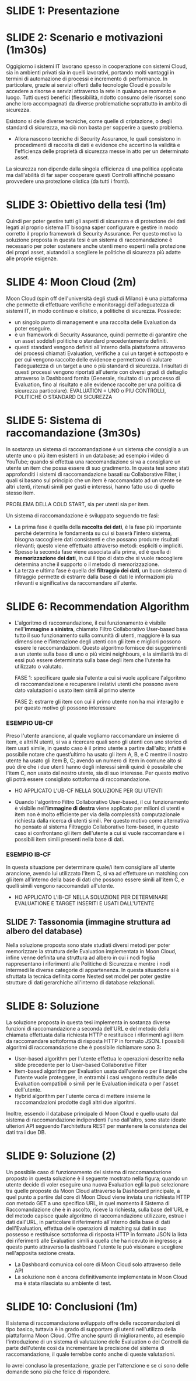 # SLIDE 1: Presentazione



# SLIDE 2: Scenario e motivazioni (1m30s)
Oggigiorno i sistemi IT lavorano spesso in cooperazione con sistemi Cloud, sia in ambienti privati sia in quelli lavorativi, portando molti 
vantaggi in termini di automazione di processi e incremento di performance. 
In particolare, grazie ai servizi offerti dalle tecnologie Cloud è possibile accedere a risorse e servizi attraverso la rete in qualunque momento
e luogo. Tutti questi benefici (flessibilità, ridotto consumo delle risorse) sono anche loro accompagnati da diverse problematiche soprattutto in ambito di sicurezza.

Esistono si delle diverse tecniche, come quelle di criptazione, o degli standard di sicurezza, ma ciò non basta per sopperire a questo problema.

- Allora nascono tecniche di Security Assurance, le quali consistono in procedimenti di raccolta di dati e evidence che accertino la validità e l'efficienza delle proprietà di sicurezza messe in atto per un determinato asset. 

La sicurezza non dipende dalla singola efficienza di una politica applicata ma dall'abilità di far saper cooperare questi Controlli affinché possano
provvedere una protezione olistica (da tutti i fronti).


# SLIDE 3: Obiettivo della tesi (1m)
Quindi per poter gestire tutti gli aspetti di sicurezza e di protezione dei dati legati al proprio sistema IT bisogna saper configurare e 
gestire in modo corretto il proprio framework di Security Assurance.
Per questo motivo la soluzione proposta in questa tesi è un sistema di raccomandazione è necessario per poter sostenere anche utenti meno esperti nella protezione dei propri asset, aiutandoli a scegliere le politiche di sicurezza più adatte alle proprie esigenze.


# SLIDE 4: Moon Cloud (2m)
Moon Cloud (spin off dell'università degli studi di Milano) è una piattaforma che permette di effettuare verifiche e monitoraggi dell'adeguatezza di sistemi 
IT, in modo continuo e olistico, a politiche di sicurezza. Possiede:
- un singolo punto di management e una raccolta delle Evaluation da poter eseguire.
- è un framework di Security Assurance, quindi permette di garantire che un asset soddisfi politiche o standard precedentemente definiti.
- questi standard vengono definiti all'interno della piattaforma attraverso dei processi chiamati Evaluation, verifiche a cui un target è sottoposto
e per cui vengono raccolte delle evidence e permettono di valutare l'adeguatezza di un target a uno o più standard di sicurezza. I risultati di 
questi processi vengono riportati all'utente con diversi gradi di dettaglio attraverso la Dashboard fornita (Generale, risultato di un processo di Evaluation, 
fino al risultato e alle evidence raccolte per una politica di sicurezza particolare).
EVALUATION = UNO o PIU CONTROLLI, POLITICHE O STANDARD DI SICUREZZA


# SLIDE 5: Sistema di raccomandazione (3m30s)
In sostanza un sistema di raccomandazione è un sistema che consiglia a un utente uno o più item esistenti in un database; ad esempio i video di 
YouTube; quando si effettua una raccomandazione si va a consigliare un utente un item che possa essere di suo gradimento.
In questa tesi sono stati approfonditi i sistemi di raccomandazione basati su Collaborative Filter, i quali si basano sul principio che un item è 
raccomandato ad un utente se altri utenti, ritenuti simili per gusti e interessi, hanno fatto uso di quello stesso item.

PROBLEMA DELLA COLD START, sia per utenti sia per item.

Un sistema di raccomandazione è sviluppato seguendo tre fasi:
- La prima fase è quella della **raccolta dei dati**, è la fase più importante perché determina le fondamenta su cui si baserà l'intero sistema, 
bisogna raccogliere dati consistenti e che possano produrre risultati rilevanti; questo viene effettuato attraverso metodi: espliciti o impliciti.
- Spesso la seconda fase viene associata alla prima, ed è quella di **memorizzazione dei dati**, in cui il tipo di dato che si vuole raccogliere determina anche il supporto o il metodo di memorizzazione.
- La terza e ultima fase è quella del **filtraggio dei dati**, un buon sistema di filtraggio permette di estrarre dalla base di dati le 
informazioni più rilevanti e significative da raccomandare all'utente.


# SLIDE 6: Recommendation Algorithm
- L'algoritmo di raccomandazione, il cui funzionamento è visibile nell'**immagine a sinistra**, chiamato Filtro Collaborativo User-based basa tutto 
il suo funzionamento sulla comunità di utenti, maggiore è la sua dimensione e l'interazione degli utenti con gli item e migliori possono essere le 
raccomandazioni. Questo algoritmo fornisce dei suggerimenti a un utente sulla base di uno o più vicini neighbours, e la similarità tra di essi può 
essere determinata sulla base degli item che l'utente ha utilizzato o valutato.

    FASE 1: specificare quale sia l'utente a cui si vuole applicare l'algoritmo di raccomandazione e recuperare i relativi utenti che possono avere 
    dato valutazioni o usato item simili al primo utente

    FASE 2: estrarre gli item con cui il primo utente non ha mai interagito e per questo motivo gli possono interessare

### ESEMPIO UB-CF
Preso l'utente arancione, al quale vogliamo raccomandare un insieme di item, e altri N utenti, si va a ricercare quali sono gli utenti con uno 
storico di item usati simile, in questo caso è il primo utente a partire dall'alto; infatti è possibile notare che quest’ultimo ha usato gli item
A, B, e C mentre il nostro utente ha usato gli item B, C; avendo un numero di item in comune alto si può dire che i due utenti hanno degli interessi
simili quindi è possibile che l'item C, non usato dal nostro utente, sia di suo interesse. Per questo motivo gli potrà essere consigliato sottoforma
di raccomandazione.
- HO APPLICATO L'UB-CF NELLA SOLUZIONE PER GLI UTENTI

- Quando l'algoritmo Filtro Collaborativo User-based, il cui funzionamento è visibile nell'**immagine di destra** viene applicato per milioni di utenti e item 
non è molto efficiente per via della complessità computazionale richiesta dalla ricerca di utenti simili. Per questo motivo come alternativa ho pensato al 
sistema Filtraggio Collaborativo Item-based, in questo caso si confrontano gli item dell'utente a cui si vuole raccomandare e i possibili item simili 
presenti nella base di dati.

### ESEMPIO IB-CF
In questa situazione per determinare quale/i item consigliare all'utente arancione, avendo lui utilizzato l'item C, si va ad effettuare un 
matching con gli item all'interno della base di dati che possono essere simili all'item C, e quelli simili vengono raccomandati all'utente.
- HO APPLICATO L'IB-CF NELLA SOLUZIONE PER DETERMINARE EVALUATIONE E TARGET INSERITI E USATI DALL'UTENTE


## SLIDE 7: Tassonomia (immagine struttura ad albero del database)
Nella soluzione proposta sono state studiati diversi metodi per poter memorizzare la struttura delle Evaluation implementata in Moon 
Cloud, infine venne definita una struttura ad albero in cui i nodi foglia rappresentano i riferimenti alle Politiche di Sicurezza e 
mentre i nodi intermedi le diverse categorie di appartenenza. 
In questa situazione si è sfruttata la tecnica definita come Nested set model per poter gestire strutture di dati gerarchiche 
all'interno di database relazionali.


# SLIDE 8: Soluzione
La soluzione proposta in questa tesi implementa in sostanza diverse funzioni di raccomandazione a seconda dell'URL e del metodo della chiamata 
effettuata dalla richiesta HTTP e restituisce i riferimenti agli item da raccomandare sottoforma di risposta HTTP in formato JSON. 
I possibili algoritmi di raccomandazione che è possibile richiamare sono 3:

- User-based algorithm per l'utente effettua le operazioni descritte nella slide precedente per lo User-based Collaborative Filter
- Item-based algorithm per Evaluation usata dall'utente o per il target che l'utente vuole proteggere, in entrambi i casi vengono restituite delle 
Evaluation compatibili o simili per le Evaluation indicata o per l'asset dell'utente.
- Hybrid algorithm per l'utente cerca di mettere insieme le raccomandazioni prodotte dagli altri due algoritmi.

Inoltre, essendo il database principale di Moon Cloud e quello usato dal sistema di raccomandazione indipendenti 
l'uno dall'altro, sono state ideate ulteriori API seguendo l'architettura REST per mantenere la consistenza dei 
dati tra i due DB.


# SLIDE 9: Soluzione (2)
Un possibile caso di funzionamento del sistema di raccomandazione proposto in questa soluzione è il seguente mostrato nella figura; quando un utente 
decide di voler eseguire una nuova Evaluation egli la può selezionare tra quelle proposte da Moon Cloud attraverso la Dashboard principale, a quel 
punto a partire dal core di Moon Cloud viene inviata una richiesta HTTP con metodo GET a uno specifico URL, in quel momento il Sistema di 
Raccomandazione che è in ascolto, riceve la richiesta, sulla base dell'URL e del metodo capisce quale algoritmo di raccomandazione utilizzare, 
estrae i dati dall'URL, in particolare il riferimento all'interno della base di dati dell'Evaluation, effettua delle operazioni di matching sui dati
in suo possesso e restituisce sottoforma di risposta HTTP in formato JSON la lista dei riferimenti alle Evaluation simili a quella che ha ricevuto 
in ingresso; a questo punto attraverso la dashboard l'utente le può visionare e scegliere nell'apposita sezione creata.

- La Dashboard comunica col core di Moon Cloud solo attraverso delle API
- La soluzione non è ancora definitivamente implementata in Moon Cloud ma è stata rilasciata su ambiente di test.


# SLIDE 10: Conclusioni (1m)
Il sistema di raccomandazione sviluppato  offre delle raccomandazioni di tipo basico, tuttavia è in grado di 
supportare gli utenti nell'utilizzo della piattaforma Moon Cloud. Offre anche spunti di miglioramento, ad esempio 
l'introduzione di un sistema di valutazione delle Evaluation o dei Controlli da parte dell'utente così da incrementare 
la precisione del sistema di raccomandazione, il quale terrebbe conto anche di queste valutazioni.

Io avrei concluso la presentazione, grazie per l'attenzione e se ci sono delle domande sono più che felice di rispondere.

